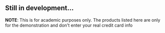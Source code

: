 ## Still in development...

**NOTE**: This is for academic purposes only. The products listed here are only for the demonstration and don't enter your real credit card info
